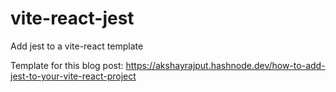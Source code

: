 # vite-react-jest
Add jest to a vite-react template

Template for this blog post: https://akshayrajput.hashnode.dev/how-to-add-jest-to-your-vite-react-project
